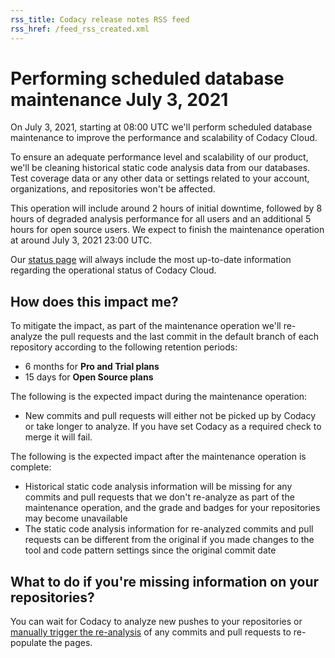 ```yaml
---
rss_title: Codacy release notes RSS feed
rss_href: /feed_rss_created.xml
---
```


# Performing scheduled database maintenance July 3, 2021

On July 3, 2021, starting at 08:00 UTC we'll perform scheduled database maintenance to improve the performance and scalability of Codacy Cloud.

To ensure an adequate performance level and scalability of our product, we'll be cleaning historical static code analysis data from our databases. Test coverage data or any other data or settings related to your account, organizations, and repositories won't be affected.

This operation will include around 2 hours of initial downtime, followed by 8 hours of degraded analysis performance for all users and an additional 5 hours for open source users. We expect to finish the maintenance operation at around July 3, 2021 23:00 UTC.

Our [status page](https://status.codacy.com/) will always include the most up-to-date information regarding the operational status of Codacy Cloud.

## How does this impact me?

To mitigate the impact, as part of the maintenance operation we'll re-analyze the pull requests and the last commit in the default branch of each repository according to the following retention periods:

-   6 months for **Pro and Trial plans**
-   15 days for **Open Source plans**

The following is the expected impact during the maintenance operation:

-   New commits and pull requests will either not be picked up by Codacy or take longer to analyze. If you have set Codacy as a required check to merge it will fail.

The following is the expected impact after the maintenance operation is complete:

-   Historical static code analysis information will be missing for any commits and pull requests that we don't re-analyze as part of the maintenance operation, and the grade and badges for your repositories may become unavailable
-   The static code analysis information for re-analyzed commits and pull requests can be different from the original if you made changes to the tool and code pattern settings since the original commit date

## What to do if you're missing information on your repositories?

You can wait for Codacy to analyze new pushes to your repositories or [manually trigger the re-analysis](../../faq/repositories/how-do-i-reanalyze-my-repository.md) of any commits and pull requests to re-populate the pages.

